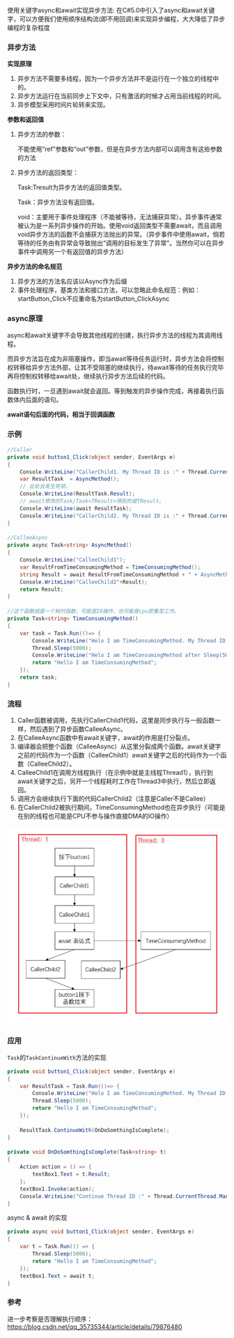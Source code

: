 使用关键字async和await实现异步方法: 在C#5.0中引入了async和await关键字，可以方便我们使用顺序结构流(即不用回调)来实现异步编程，大大降低了异步编程的复杂程度

### 异步方法

**实现原理**

1. 异步方法不需要多线程，因为一个异步方法并不是运行在一个独立的线程中的。
2. 异步方法运行在当前同步上下文中，只有激活的时候才占用当前线程的时间。
3. 异步模型采用时间片轮转来实现。

**参数和返回值**

1. 异步方法的参数：

   不能使用“ref”参数和“out”参数，但是在异步方法内部可以调用含有这些参数的方法

2. 异步方法的返回类型：

   Task<TResult>:Tresult为异步方法的返回值类型。

   Task：异步方法没有返回值。

   void：主要用于事件处理程序（不能被等待，无法捕获异常）。异步事件通常被认为是一系列异步操作的开始。使用void返回类型不需要await，而且调用void异步方法的函数不会捕获方法抛出的异常。（异步事件中使用await，倘若等待的任务由有异常会导致抛出“调用的目标发生了异常”。当然你可以在异步事件中调用另一个有返回值的异步方法）

**异步方法的命名规范**

1. 异步方法的方法名应该以Async作为后缀
2. 事件处理程序，基类方法和接口方法，可以忽略此命名规范：例如： startButton_Click不应重命名为startButton_ClickAsync

### async原理

async和await关键字不会导致其他线程的创建，执行异步方法的线程为其调用线程。

而异步方法旨在成为非阻塞操作，即当await等待任务运行时，异步方法会将控制权转移给异步方法外部，让其不受阻塞的继续执行，待await等待的任务执行完毕再将控制权转移给await处，继续执行异步方法后续的代码。

函数执行时，一旦遇到await就会返回。等到触发的异步操作完成，再接着执行函数体内后面的语句。

**await语句后面的代码，相当于回调函数**

### 示例

```c#
//Caller
private void button1_Click(object sender, EventArgs e)
{
    Console.WriteLine("CallerChild1. My Thread ID is :" + Thread.CurrentThread.ManagedThreadId);
    var ResultTask  = AsyncMethod();
    // 此处会发生死锁， 
    Console.WriteLine(ResultTask.Result);
    // await修饰的Task/Task<TResult>得到的是TResult。
    Console.WriteLine(await ResultTask);
    Console.WriteLine("CallerChild2. My Thread ID is :" + Thread.CurrentThread.ManagedThreadId);
}

//CalleeAsync
private async Task<string> AsyncMethod()
{
    Console.WriteLine("CalleeChild1");
    var ResultFromTimeConsumingMethod = TimeConsumingMethod();
    string Result = await ResultFromTimeConsumingMethod + " + AsyncMethod. My Thread ID is :" + Thread.CurrentThread.ManagedThreadId;
    Console.WriteLine("CalleeChild2"+Result);
    return Result;
}

//这个函数就是一个耗时函数，可能是IO操作，也可能是cpu密集型工作。
private Task<string> TimeConsumingMethod()
{            
    var task = Task.Run(()=> {
        Console.WriteLine("Helo I am TimeConsumingMethod. My Thread ID is :" + Thread.CurrentThread.ManagedThreadId);
        Thread.Sleep(5000);
        Console.WriteLine("Helo I am TimeConsumingMethod after Sleep(5000). My Thread ID is :" + Thread.CurrentThread.ManagedThreadId);
        return "Hello I am TimeConsumingMethod";
    });
    return task;
}
```

### 流程

1. Caller函数被调用，先执行CallerChild1代码，这里是同步执行与一般函数一样，然后遇到了异步函数CalleeAsync。
2. 在CalleeAsync函数中有await关键字，await的作用是打分裂点。
3. 编译器会把整个函数（CalleeAsync）从这里分裂成两个函数。await关键字之前的代码作为一个函数（CalleeChild1）await关键字之后的代码作为一个函数（CalleeChild2）。
4. CalleeChild1在调用方线程执行（在示例中就是主线程Thread1），执行到await关键字之后，另开一个线程耗时工作在Thread3中执行，然后立即返回。
5. 调用方会继续执行下面的代码CallerChild2（注意是Caller不是Callee）
6. 在CallerChild2被执行期间，TimeConsumingMethod也在异步执行（可能是在别的线程也可能是CPU不参与操作直接DMA的IO操作）

![img](images/871381-20181228112659970-82597199.png)

### 应用

`Task`的`TaskContinueWith`方法的实现

```C#
private void button1_Click(object sender, EventArgs e)
{
    var ResultTask = Task.Run(()=> {
        Console.WriteLine("Helo I am TimeConsumingMethod. My Thread ID is :" + Thread.CurrentThread.ManagedThreadId);
        Thread.Sleep(5000);
        return "Hello I am TimeConsumingMethod";
    });

    ResultTask.ContinueWith(OnDoSomthingIsComplete);
}

private void OnDoSomthingIsComplete(Task<string> t)
{
    Action action = () => {
        textBox1.Text = t.Result;
    };
    textBox1.Invoke(action);
    Console.WriteLine("Continue Thread ID :" + Thread.CurrentThread.ManagedThreadId);
}
```

async & await 的实现

```C#
private async void button1_Click(object sender, EventArgs e)
{
    var t = Task.Run(() => {
        Thread.Sleep(5000);
        return "Hello I am TimeConsumingMethod";
    });
    textBox1.Text = await t;
}
```

### 参考

进一步考察是否理解执行顺序：https://blog.csdn.net/qq_35735344/article/details/79876480